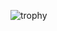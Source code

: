 <!-- [![Hits](https://hits.seeyoufarm.com/api/count/incr/badge.svg?url=https%3A%2F%2Fgithub.com%2FJalbin1307&count_bg=%2363D133&title_bg=%23555555&icon=&icon_color=%23C0AEAE&title=%F0%9F%8C%8F+Visits&edge_flat=false)](https://github.com/dev-jinwoohong) -->
<!-- [![Jalbin's GitHub stats](https://github-readme-stats.vercel.app/api?username=dev-jinwoohong)](https://github.com/anuraghazra/github-readme-stats) -->
<!-- ![trophy](https://github-profile-trophy.vercel.app/?username=dev-jinwoohong&title=Commit,Repo,MultiLang&theme=juicyfresh) -->
![trophy](https://github-profile-trophy.vercel.app/?username=dev-jinwoohong&&rank=-C,-B&theme=dark_lover)
<!-- ![trophy](https://github-profile-trophy.vercel.app/?username=dev-jinwoohong&theme=juicyfresh) -->
<!-- ![Top Langs](https://github-readme-stats.vercel.app/api/top-langs/?username=dev-jinwoohong&layout=compact) -->
<!--
**Jalbin1307/Jalbin1307** is a ✨ _special_ ✨ repository because its `README.md` (this file) appears on your GitHub profile.

Here are some ideas to get you started:

- 🔭 I’m currently working on ..
- 🌱 I’m currently learning ...
- 👯 I’m looking to collaborate on ...
- 🤔 I’m looking for help with ...
- 💬 Ask me about ..
- 📫 How to reach me: ...
- 😄 Pronouns: ...
- ⚡ Fun fact: ...
-->
